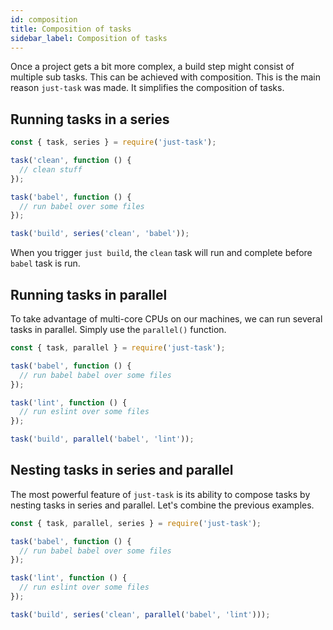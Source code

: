 ```yaml
---
id: composition
title: Composition of tasks
sidebar_label: Composition of tasks
---
```


Once a project gets a bit more complex, a build step might consist of multiple sub tasks. This can be achieved with composition. This is the main reason `just-task` was made. It simplifies the composition of tasks.

## Running tasks in a series

```js
const { task, series } = require('just-task');

task('clean', function () {
  // clean stuff
});

task('babel', function () {
  // run babel over some files
});

task('build', series('clean', 'babel'));
```

When you trigger `just build`, the `clean` task will run and complete before `babel` task is run.

## Running tasks in parallel

To take advantage of multi-core CPUs on our machines, we can run several tasks in parallel. Simply use the `parallel()` function.

```js
const { task, parallel } = require('just-task');

task('babel', function () {
  // run babel babel over some files
});

task('lint', function () {
  // run eslint over some files
});

task('build', parallel('babel', 'lint'));
```

## Nesting tasks in series and parallel

The most powerful feature of `just-task` is its ability to compose tasks by nesting tasks in series and parallel. Let's combine the previous examples.

```js
const { task, parallel, series } = require('just-task');

task('babel', function () {
  // run babel babel over some files
});

task('lint', function () {
  // run eslint over some files
});

task('build', series('clean', parallel('babel', 'lint')));
```
